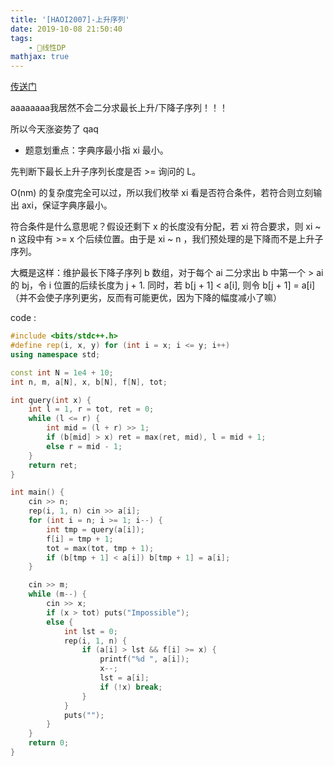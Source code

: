 ```yaml
---
title: '[HAOI2007]-上升序列'
date: 2019-10-08 21:50:40
tags: 
    - 线性DP
mathjax: true
---
```


[传送门](https://www.luogu.org/problem/P2215)

aaaaaaaa我居然不会二分求最长上升/下降子序列！！！

所以今天涨姿势了 qaq

* 题意划重点：字典序最小指 xi 最小。

先判断下最长上升子序列长度是否 >= 询问的 L。

O(nm) 的复杂度完全可以过，所以我们枚举 xi 看是否符合条件，若符合则立刻输出 axi，保证字典序最小。

符合条件是什么意思呢？假设还剩下 x 的长度没有分配，若 xi 符合要求，则 xi ~ n 这段中有 >= x 个后续位置。由于是 xi ~ n ，我们预处理的是下降而不是上升子序列。

大概是这样：维护最长下降子序列 b 数组，对于每个 ai 二分求出 b 中第一个 > ai 的 bj，令 i 位置的后续长度为 j + 1.
同时，若 b[j + 1] < a[i], 则令 b[j + 1] = a[i]（并不会使子序列更劣，反而有可能更优，因为下降的幅度减小了嘛）

code :
``` c++
#include <bits/stdc++.h>
#define rep(i, x, y) for (int i = x; i <= y; i++)
using namespace std;

const int N = 1e4 + 10;
int n, m, a[N], x, b[N], f[N], tot;

int query(int x) {
    int l = 1, r = tot, ret = 0;
    while (l <= r) {
        int mid = (l + r) >> 1;
        if (b[mid] > x) ret = max(ret, mid), l = mid + 1;
        else r = mid - 1;
    }
    return ret;
}

int main() {
    cin >> n;
    rep(i, 1, n) cin >> a[i];
    for (int i = n; i >= 1; i--) {
        int tmp = query(a[i]);
        f[i] = tmp + 1;
        tot = max(tot, tmp + 1);
        if (b[tmp + 1] < a[i]) b[tmp + 1] = a[i];
    }

    cin >> m;
    while (m--) {
        cin >> x;
        if (x > tot) puts("Impossible");
        else {
            int lst = 0;
            rep(i, 1, n) {
                if (a[i] > lst && f[i] >= x) {
                    printf("%d ", a[i]);
                    x--;
                    lst = a[i];
                    if (!x) break;
                }
            }
            puts("");
        }
    }
    return 0;
}
```